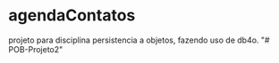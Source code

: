 # agendaContatos
projeto para disciplina persistencia a objetos, fazendo uso de db4o. 
"# POB-Projeto2" 
